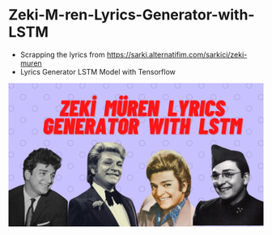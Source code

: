 # Zeki-M-ren-Lyrics-Generator-with-LSTM
* Scrapping the lyrics from https://sarki.alternatifim.com/sarkici/zeki-muren
* Lyrics Generator LSTM Model with Tensorflow


![](zeki_muren.png)
